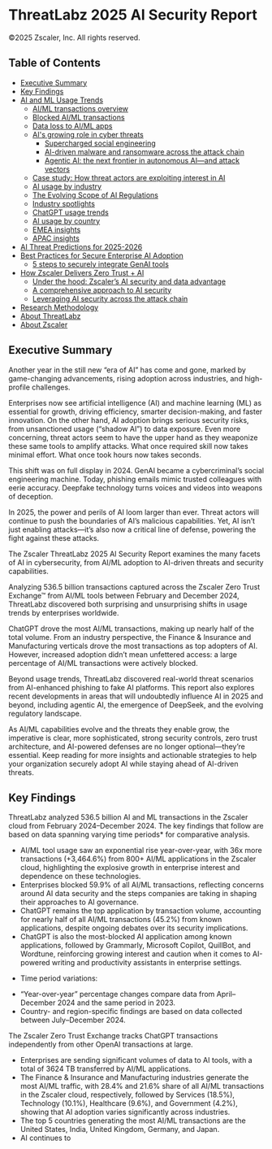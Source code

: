 # ThreatLabz 2025 AI Security Report

©2025 Zscaler, Inc. All rights reserved.

## Table of Contents
- [Executive Summary](#executive-summary)
- [Key Findings](#key-findings)
- [AI and ML Usage Trends](#ai-and-ml-usage-trends)
  - [AI/ML transactions overview](#ai/ml-transactions-overview)
  - [Blocked AI/ML transactions](#blocked-ai/ml-transactions)
  - [Data loss to AI/ML apps](#data-loss-to-ai/ml-apps)
  - [AI's growing role in cyber threats](#ais-growing-role-in-cyber-threats)
    - [Supercharged social engineering](#supercharged-social-engineering)
    - [AI-driven malware and ransomware across the attack chain](#ai-driven-malware-and-ransomware-across-the-attack-chain)
    - [Agentic AI: the next frontier in autonomous AI—and attack vectors](#agentic-ai-the-next-frontier-in-autonomous-aiand-attack-vectors)
  - [Case study: How threat actors are exploiting interest in AI](#case-study-how-threat-actors-are-exploiting-interest-in-ai)
  - [AI usage by industry](#ai-usage-by-industry)
  - [The Evolving Scope of AI Regulations](#the-evolving-scope-of-ai-regulations)
  - [Industry spotlights](#industry-spotlights)
  - [ChatGPT usage trends](#chatgpt-usage-trends)
  - [AI usage by country](#ai-usage-by-country)
  - [EMEA insights](#emea-insights)
  - [APAC insights](#apac-insights)
- [AI Threat Predictions for 2025-2026](#ai-threat-predictions-for-2025-2026)
- [Best Practices for Secure Enterprise AI Adoption](#best-practices-for-secure-enterprise-ai-adoption)
  - [5 steps to securely integrate GenAI tools](#5-steps-to-securely-integrate-genai-tools)
- [How Zscaler Delivers Zero Trust + AI](#how-zscaler-delivers-zero-trust-ai)
  - [Under the hood: Zscaler’s AI security and data advantage](#under-the-hood-zscalers-ai-security-and-data-advantage)
  - [A comprehensive approach to AI security](#a-comprehensive-approach-to-ai-security)
  - [Leveraging AI security across the attack chain](#leveraging-ai-security-across-the-attack-chain)
- [Research Methodology](#research-methodology)
- [About ThreatLabz](#about-threatlabz)
- [About Zscaler](#about-zscaler)

## Executive Summary
Another year in the still new “era of AI” has come and gone, marked by game-changing advancements, rising adoption across industries, and high-profile challenges.

Enterprises now see artificial intelligence (AI) and machine learning (ML) as essential for growth, driving efficiency, smarter decision-making, and faster innovation. On the other hand, AI adoption brings serious security risks, from unsanctioned usage (“shadow AI”) to data exposure. Even more concerning, threat actors seem to have the upper hand as they weaponize these same tools to amplify attacks. What once required skill now takes minimal effort. What once took hours now takes seconds.

This shift was on full display in 2024. GenAI became a cybercriminal’s social engineering machine. Today, phishing emails mimic trusted colleagues with eerie accuracy. Deepfake technology turns voices and videos into weapons of deception.

In 2025, the power and perils of AI loom larger than ever. Threat actors will continue to push the boundaries of AI’s malicious capabilities. Yet, AI isn’t just enabling attacks—it’s also now a critical line of defense, powering the fight against these attacks.

The Zscaler ThreatLabz 2025 AI Security Report examines the many facets of AI in cybersecurity, from AI/ML adoption to AI-driven threats and security capabilities.

Analyzing 536.5 billion transactions captured across the Zscaler Zero Trust Exchange™ from AI/ML tools between February and December 2024, ThreatLabz discovered both surprising and unsurprising shifts in usage trends by enterprises worldwide.

ChatGPT drove the most AI/ML transactions, making up nearly half of the total volume. From an industry perspective, the Finance & Insurance and Manufacturing verticals drove the most transactions as top adopters of AI. However, increased adoption didn’t mean unfettered access: a large percentage of AI/ML transactions were actively blocked.

Beyond usage trends, ThreatLabz discovered real-world threat scenarios from AI-enhanced phishing to fake AI platforms. This report also explores recent developments in areas that will undoubtedly influence AI in 2025 and beyond, including agentic AI, the emergence of DeepSeek, and the evolving regulatory landscape.

As AI/ML capabilities evolve and the threats they enable grow, the imperative is clear, more sophisticated, strong security controls, zero trust architecture, and AI-powered defenses are no longer optional—they’re essential. Keep reading for more insights and actionable strategies to help your organization securely adopt AI while staying ahead of AI-driven threats.

## Key Findings
ThreatLabz analyzed 536.5 billion AI and ML transactions in the Zscaler cloud from February 2024–December 2024. The key findings that follow are based on data spanning varying time periods* for comparative analysis.

- AI/ML tool usage saw an exponential rise year-over-year, with 36x more transactions (+3,464.6%) from 800+ AI/ML applications in the Zscaler cloud, highlighting the explosive growth in enterprise interest and dependence on these technologies.
- Enterprises blocked 59.9% of all AI/ML transactions, reflecting concerns around AI data security and the steps companies are taking in shaping their approaches to AI governance.
- ChatGPT remains the top application by transaction volume, accounting for nearly half of all AI/ML transactions (45.2%) from known applications, despite ongoing debates over its security implications.
- ChatGPT is also the most-blocked AI application among known applications, followed by Grammarly, Microsoft Copilot, QuillBot, and Wordtune, reinforcing growing interest and caution when it comes to AI-powered writing and productivity assistants in enterprise settings.

* Time period variations:
- “Year-over-year” percentage changes compare data from April–December 2024 and the same period in 2023.
- Country- and region-specific findings are based on data collected between July–December 2024.

The Zscaler Zero Trust Exchange tracks ChatGPT transactions independently from other OpenAI transactions at large.

- Enterprises are sending significant volumes of data to AI tools, with a total of 3624 TB transferred by AI/ML applications.
- The Finance & Insurance and Manufacturing industries generate the most AI/ML traffic, with 28.4% and 21.6% share of all AI/ML transactions in the Zscaler cloud, respectively, followed by Services (18.5%), Technology (10.1%), Healthcare (9.6%), and Government (4.2%), showing that AI adoption varies significantly across industries.
- The top 5 countries generating the most AI/ML transactions are the United States, India, United Kingdom, Germany, and Japan.
- AI continues to